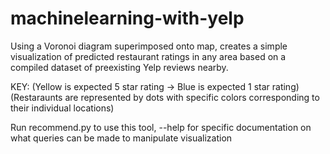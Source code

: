 # machinelearning-with-yelp

Using a Voronoi diagram superimposed onto map, creates a simple visualization of predicted restaurant ratings in any area based on a compiled dataset of preexisting Yelp reviews nearby.


KEY: (Yellow is expected 5 star rating -> Blue is expected 1 star rating)
        (Restaraunts are represented by dots with specific colors corresponding to their individual locations)


Run recommend.py to use this tool,
--help for specific documentation on what queries can be made to manipulate visualization
